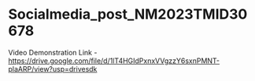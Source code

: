 # Socialmedia_post_NM2023TMID30678


Video Demonstration Link - https://drive.google.com/file/d/1lT4HGIdPxnxVVgzzY6sxnPMNT-plaARP/view?usp=drivesdk
